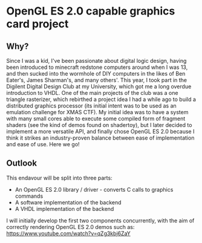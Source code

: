 # OpenGL ES 2.0 capable graphics card project

## Why?

Since I was a kid, I've been passionate about digital logic design, having been introduced to minecraft redstone computers around when I was 13, and then sucked into the wormhole of DIY computers in the likes of Ben Eater's, James Sharman's, and many others'. This year, I took part in the Digilent Digital Design Club at my University, which got me a long overdue introduction to VHDL. One of the main projects of the club was a one triangle rasterizer, which rebirthed a project idea I had a while ago to build a distributed graphics processor (its initial intent was to be used as an emulation challenge for XMAS CTF). My initial idea was to have a system with many small cores able to execute some compiled form of fragment shaders (see the kind of demos found on shadertoy), but I later decided to implement a more versatile API, and finally chose OpenGL ES 2.0 because I think it strikes an industry-proven balance between ease of implementation and ease of use. Here we go!

## Outlook

This endavour will be split into three parts:
- An OpenGL ES 2.0 library / driver - converts C calls to graphics commands
- A software implementation of the backend
- A VHDL implementation of the backend

I will initially develop the first two components concurrently, with the aim of correctly rendering OpenGL ES 2.0 demos such as: https://www.youtube.com/watch?v=qZg3kbj6ZaY





